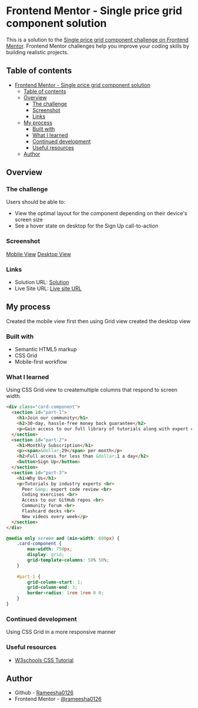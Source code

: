 # Frontend Mentor - Single price grid component solution

This is a solution to the [Single price grid component challenge on Frontend Mentor](https://www.frontendmentor.io/challenges/single-price-grid-component-5ce41129d0ff452fec5abbbc). Frontend Mentor challenges help you improve your coding skills by building realistic projects. 

## Table of contents

- [Frontend Mentor - Single price grid component solution](#frontend-mentor---single-price-grid-component-solution)
  - [Table of contents](#table-of-contents)
  - [Overview](#overview)
    - [The challenge](#the-challenge)
    - [Screenshot](#screenshot)
    - [Links](#links)
  - [My process](#my-process)
    - [Built with](#built-with)
    - [What I learned](#what-i-learned)
    - [Continued development](#continued-development)
    - [Useful resources](#useful-resources)
  - [Author](#author)

## Overview

### The challenge

Users should be able to:

- View the optimal layout for the component depending on their device's screen size
- See a hover state on desktop for the Sign Up call-to-action

### Screenshot

[Mobile View](./../Mobile-view.png)
[Desktop View](./../Desktop-view.png)

### Links

- Solution URL: [Solution](https://github.com/rameesha0126/single-price-grid-component.git)
- Live Site URL: [Live site URL](https://rameesha0126.github.io/)

## My process

Created the mobile view first then using Grid view created the desktop view

### Built with

- Semantic HTML5 markup
- CSS Grid
- Mobile-first workflow

### What I learned

Using CSS Grid view to createmultiple columns that respond to screen width. 

```html
<div class="card-component">
  <section id="part-1">
    <h1>Join our community</h1>
    <h2>30-day, hassle-free money back guarantee</h2>
    <p>Gain access to our full library of tutorials along with expert code reviews. Perfect for any developers who are serious about honing their skills.</p>
  </section>
  <section id="part-2">
    <h1>Monthly Subscription</h1>
    <p><span>&dollar;29</span> per month</p>
    <h2>Full access for less than &dollar;1 a day</h2>
    <button>Sign Up</button>
  </section>
  <section id="part-3">
    <h1>Why Us</h1>
    <p>Tutorials by industry experts <br>
      Peer &amp; expert code review <br>
      Coding exercises <br>
      Access to our GitHub repos <br>
      Community forum <br>
      Flashcard decks <br>
      New videos every week</p>
  </section>
</div>
```
```css
@media only screen and (min-width: 600px) {
    .card-component {
        max-width: 750px;
        display: grid;
        grid-template-columns: 50% 50%;
    }
    
    #part-1 {
        grid-column-start: 1;
        grid-column-end: 3;
        border-radius: 1rem 1rem 0 0;
    }
}

```

### Continued development

Using CSS Grid in a more responsive manner 

### Useful resources

- [W3schools CSS Tutorial](https://www.w3schools.com/css/default.asp)

## Author

- Github - [Rameesha0126](https://github.com/rameesha0126)
- Frontend Mentor - [@rameesha0126](https://www.frontendmentor.io/profile/rameesha0126)
